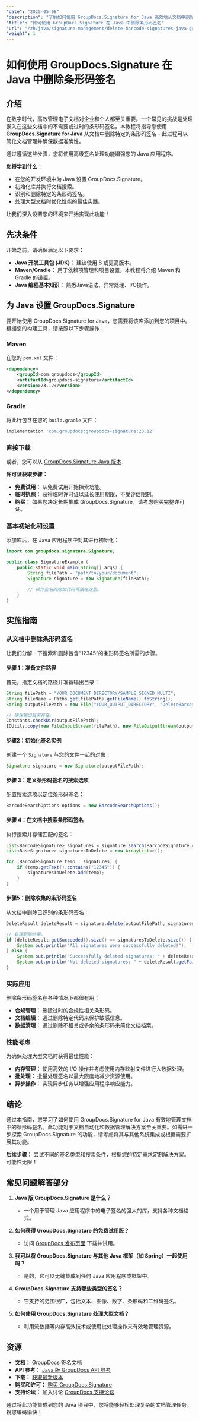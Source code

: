 ```yaml
---
"date": "2025-05-08"
"description": "了解如何使用 GroupDocs.Signature for Java 高效地从文档中删除条形码签名。这份全面的指南将帮助您简化文档管理。"
"title": "如何使用 GroupDocs.Signature 在 Java 中删除条形码签名"
"url": "/zh/java/signature-management/delete-barcode-signatures-java-groupdocs/"
"weight": 1
---
```


# 如何使用 GroupDocs.Signature 在 Java 中删除条形码签名

## 介绍

在数字时代，高效管理电子文档对企业和个人都至关重要。一个常见的挑战是处理嵌入在这些文档中的不需要或过时的条形码签名。本教程将指导您使用 **GroupDocs.Signature for Java** 从文档中删除特定的条形码签名 - 此过程可以简化文档管理并确保数据准确性。

通过遵循这些步骤，您将使用高级签名处理功能增强您的 Java 应用程序。

**您将学到什么：**
- 在您的开发环境中为 Java 设置 GroupDocs.Signature。
- 初始化库并执行文档搜索。
- 识别和删除特定的条形码签名。
- 处理大型文档时优化性能的最佳实践。

让我们深入设置您的环境来开始实现此功能！

## 先决条件

开始之前，请确保满足以下要求：

- **Java 开发工具包 (JDK)：** 建议使用 8 或更高版本。
- **Maven/Gradle：** 用于依赖项管理和项目设置。本教程将介绍 Maven 和 Gradle 的设置。
- **Java 编程基本知识：** 熟悉Java语法、异常处理、I/O操作。

## 为 Java 设置 GroupDocs.Signature

要开始使用 GroupDocs.Signature for Java，您需要将该库添加到您的项目中。根据您的构建工具，请按照以下步骤操作：

### Maven
在您的 `pom.xml` 文件：
```xml
<dependency>
    <groupId>com.groupdocs</groupId>
    <artifactId>groupdocs-signature</artifactId>
    <version>23.12</version>
</dependency>
```

### Gradle
将此行包含在您的 `build.gradle` 文件：
```gradle
implementation 'com.groupdocs:groupdocs-signature:23.12'
```

### 直接下载
或者，您可以从 [GroupDocs.Signature Java 版本](https://releases。groupdocs.com/signature/java/).

**许可证获取步骤：**
- **免费试用：** 从免费试用开始探索功能。
- **临时执照：** 获得临时许可证以延长使用期限，不受评估限制。
- **购买：** 如果您决定长期集成 GroupDocs.Signature，请考虑购买完整许可证。

### 基本初始化和设置

添加库后，在 Java 应用程序中对其进行初始化：
```java
import com.groupdocs.signature.Signature;

public class SignatureExample {
    public static void main(String[] args) {
        String filePath = "path/to/your/document";
        Signature signature = new Signature(filePath);
        
        // 操作签名的附加代码将放在这里。
    }
}
```

## 实施指南

### 从文档中删除条形码签名

让我们分解一下搜索和删除包含“12345”的条形码签名所需的步骤。

#### 步骤 1：准备文件路径

首先，指定文档的路径并准备输出目录：
```java
String filePath = "YOUR_DOCUMENT_DIRECTORY/SAMPLE_SIGNED_MULTI";
String fileName = Paths.get(filePath).getFileName().toString();
String outputFilePath = new File("YOUR_OUTPUT_DIRECTORY", "DeleteBarcodeAfterSearch/" + fileName).getPath();

// 确保输出目录存在。
Constants.checkDir(outputFilePath);
IOUtils.copy(new FileInputStream(filePath), new FileOutputStream(outputFilePath, true));
```

#### 步骤2：初始化签名实例

创建一个 `Signature` 与您的文件一起的对象：
```java
Signature signature = new Signature(outputFilePath);
```

#### 步骤 3：定义条形码签名的搜索选项

配置搜索选项以定位条形码签名：
```java
BarcodeSearchOptions options = new BarcodeSearchOptions();
```

#### 步骤 4：在文档中搜索条形码签名

执行搜索并存储匹配的签名：
```java
List<BarcodeSignature> signatures = signature.search(BarcodeSignature.class, options);
List<BaseSignature> signaturesToDelete = new ArrayList<>();

for (BarcodeSignature temp : signatures) {
    if (temp.getText().contains("12345")) {
        signaturesToDelete.add(temp);
    }
}
```

#### 步骤5：删除收集的条形码签名

从文档中删除已识别的条形码签名：
```java
DeleteResult deleteResult = signature.delete(outputFilePath, signaturesToDelete);

// 处理删除结果。
if (deleteResult.getSucceeded().size() == signaturesToDelete.size()) {
    System.out.println("All signatures were successfully deleted!");
} else {
    System.out.println("Successfully deleted signatures: " + deleteResult.getSucceeded().size());
    System.out.println("Not deleted signatures: " + deleteResult.getFailed().size());
}
```

### 实际应用

删除条形码签名在各种情况下都很有用：
- **合规管理：** 删除过时的合规性相关条形码。
- **文档编辑：** 通过删除特定代码来保护敏感信息。
- **数据清理：** 通过删除不相关或多余的条形码来简化文档档案。

### 性能考虑

为确保处理大型文档时获得最佳性能：
- **内存管理：** 使用高效的 I/O 操作并考虑使用内存映射文件进行大数据处理。
- **批处理：** 批量处理签名以最大限度地减少资源使用。
- **异步操作：** 实现异步任务以增强应用程序响应能力。

## 结论

通过本指南，您学习了如何使用 GroupDocs.Signature for Java 有效地管理文档中的条形码签名。此功能对于文档自动化和数据管理解决方案至关重要。如需进一步探索 GroupDocs.Signature 的功能，请考虑将其与其他系统集成或根据需要扩展其功能。

**后续步骤：** 尝试不同的签名类型和搜索条件，根据您的特定需求定制解决方案。可能性无限！

## 常见问题解答部分

1. **Java 版 GroupDocs.Signature 是什么？**
   - 一个用于管理 Java 应用程序中的电子签名的强大的库，支持各种文档格式。

2. **如何获得 GroupDocs.Signature 的免费试用版？**
   - 访问 [GroupDocs 发布页面](https://releases.groupdocs.com/signature/java/) 下载并试用。

3. **我可以将 GroupDocs.Signature 与其他 Java 框架（如 Spring）一起使用吗？**
   - 是的，它可以无缝集成到任何 Java 应用程序或框架中。

4. **GroupDocs.Signature 支持哪些类型的签名？**
   - 它支持的范围很广，包括文本、图像、数字、条形码和二维码签名。

5. **如何使用 GroupDocs.Signature 处理大型文档？**
   - 利用流数据等内存高效技术或使用批处理操作来有效地管理资源。

## 资源

- **文档：** [GroupDocs 签名文档](https://docs.groupdocs.com/signature/java/)
- **API 参考：** [Java 版 GroupDocs API 参考](https://reference.groupdocs.com/signature/java/)
- **下载：** [获取最新版本](https://releases.groupdocs.com/signature/java/)
- **购买和许可：** [购买 GroupDocs.Signature](https://purchase.groupdocs.com/buy)
- **支持论坛：** 加入讨论 [GroupDocs 支持论坛](https://forum.groupdocs.com/c/signature/)

通过将此功能集成到您的 Java 项目中，您将能够轻松处理复杂的文档管理任务。祝您编码愉快！